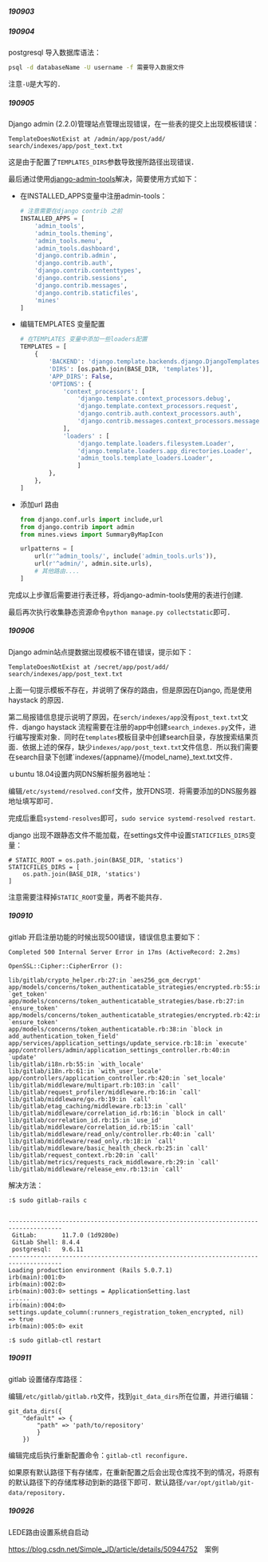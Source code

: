 ##### 190903

##### 190904

postgresql 导入数据库语法：

```bash
psql -d databaseName -U username -f 需要导入数据文件
```

注意`-U`是大写的．



##### 190905

Django admin (2.2.0)管理站点管理出现错误，在一些表的提交上出现模板错误：

```
TemplateDoesNotExist at /admin/app/post/add/
search/indexes/app/post_text.txt
```

这是由于配置了`TEMPLATES_DIRS`参数导致搜所路径出现错误．

最后通过使用[django-admin-tools](<https://django-admin-tools.readthedocs.io/en/latest/configuration.html>)解决，简要使用方式如下：

+ 在INSTALLED_APPS变量中注册admin-tools：

  ```python
  # 注意需要在django contrib 之前
  INSTALLED_APPS = [
      'admin_tools',
      'admin_tools.theming',
      'admin_tools.menu',
      'admin_tools.dashboard',
      'django.contrib.admin',
      'django.contrib.auth',
      'django.contrib.contenttypes',
      'django.contrib.sessions',
      'django.contrib.messages',
      'django.contrib.staticfiles',
      'mines'
  ]
  ```

+ 编辑TEMPLATES 变量配置

  ```python
  # 在TEMPLATES 变量中添加一些loaders配置
  TEMPLATES = [
      {
          'BACKEND': 'django.template.backends.django.DjangoTemplates',
          'DIRS': [os.path.join(BASE_DIR, 'templates')],
          'APP_DIRS': False,
          'OPTIONS': {
              'context_processors': [
                  'django.template.context_processors.debug',
                  'django.template.context_processors.request',
                  'django.contrib.auth.context_processors.auth',
                  'django.contrib.messages.context_processors.messages',
              ],
              'loaders' : [
                  'django.template.loaders.filesystem.Loader',
                  'django.template.loaders.app_directories.Loader',
                  'admin_tools.template_loaders.Loader',
                  ]
          },
      },
  ]
  ```

+ 添加url 路由

  ```python
  from django.conf.urls import include,url
  from django.contrib import admin
  from mines.views import SummaryByMapIcon
  
  urlpatterns = [
      url(r'^admin_tools/', include('admin_tools.urls')),
      url(r'^admin/', admin.site.urls),
      # 其他路由....
  ]
  ```

完成以上步骤后需要进行表迁移，将django-admin-tools使用的表进行创建.

最后再次执行收集静态资源命令`python manage.py collectstatic`即可．

##### 190906

Django admin站点提数据出现模板不错在错误，提示如下：

```
TemplateDoesNotExist at /secret/app/post/add/
search/indexes/app/post_text.txt
```

上面一句提示模板不存在，并说明了保存的路由，但是原因在Django, 而是使用haystack 的原因．

第二局报错信息提示说明了原因，在`serch/indexes/app`没有`post_text.txt`文件．django haystack 流程需要在注册的app中创建`search_indexes.py`文件，进行编写搜索对象．同时在`templates`模板目录中创建search目录，存放搜索结果页面．依据上述的保存，缺少`indexes/app/post_text.txt`文件信息．所以我们需要在search目录下创建`indexes/{appname}/{model_name}_text.txt文件．



ｕbuntu 18.04设置内网DNS解析服务器地址：

编辑`/etc/systemd/resolved.conf`文件，放开DNS项．将需要添加的DNS服务器地址填写即可．

完成后重启`systemd-resolves`即可，`sudo service systemd-resolved restart`.



django 出现不跟静态文件不能加载，在settings文件中设置`STATICFILES_DIRS`变量：

```
# STATIC_ROOT = os.path.join(BASE_DIR, 'statics')
STATICFILES_DIRS = [
    os.path.join(BASE_DIR, 'statics')
]
```

注意需要注释掉`STATIC_ROOT`变量，两者不能共存．



##### 190910

gitlab 开启注册功能的时候出现500错误，错误信息主要如下：

```
Completed 500 Internal Server Error in 17ms (ActiveRecord: 2.2ms)

OpenSSL::Cipher::CipherError ():

lib/gitlab/crypto_helper.rb:27:in `aes256_gcm_decrypt'
app/models/concerns/token_authenticatable_strategies/encrypted.rb:55:in `get_token'
app/models/concerns/token_authenticatable_strategies/base.rb:27:in `ensure_token'
app/models/concerns/token_authenticatable_strategies/encrypted.rb:42:in `ensure_token'
app/models/concerns/token_authenticatable.rb:38:in `block in add_authentication_token_field'
app/services/application_settings/update_service.rb:18:in `execute'
app/controllers/admin/application_settings_controller.rb:40:in `update'
lib/gitlab/i18n.rb:55:in `with_locale'
lib/gitlab/i18n.rb:61:in `with_user_locale'
app/controllers/application_controller.rb:420:in `set_locale'
lib/gitlab/middleware/multipart.rb:103:in `call'
lib/gitlab/request_profiler/middleware.rb:16:in `call'
lib/gitlab/middleware/go.rb:19:in `call'
lib/gitlab/etag_caching/middleware.rb:13:in `call'
lib/gitlab/middleware/correlation_id.rb:16:in `block in call'
lib/gitlab/correlation_id.rb:15:in `use_id'
lib/gitlab/middleware/correlation_id.rb:15:in `call'
lib/gitlab/middleware/read_only/controller.rb:40:in `call'
lib/gitlab/middleware/read_only.rb:18:in `call'
lib/gitlab/middleware/basic_health_check.rb:25:in `call'
lib/gitlab/request_context.rb:20:in `call'
lib/gitlab/metrics/requests_rack_middleware.rb:29:in `call'
lib/gitlab/middleware/release_env.rb:13:in `call'
```

解决方法：

```
:$ sudo gitlab-rails c


-------------------------------------------------------------------------------------
 GitLab:       11.7.0 (1d9280e)
 GitLab Shell: 8.4.4
 postgresql:   9.6.11
-------------------------------------------------------------------------------------
Loading production environment (Rails 5.0.7.1)
irb(main):001:0> 
irb(main):002:0> 
irb(main):003:0> settings = ApplicationSetting.last
......
irb(main):004:0> settings.update_column(:runners_registration_token_encrypted, nil)
=> true
irb(main):005:0> exit

:$ sudo gitlab-ctl restart

```



##### 190911

gitlab 设置储存库路径：

编辑`/etc/gitlab/gitlab.rb`文件，找到`git_data_dirs`所在位置，并进行编辑：

```
git_data_dirs({
	"default" => {
		"path" => 'path/to/repository'
		}
	})
```

编辑完成后执行重新配置命令：`gitlab-ctl reconfigure`．

如果原有默认路径下有存储库，在重新配置之后会出现仓库找不到的情况，将原有的默认路径下的存储库移动到新的路径下即可．默认路径`/var/opt/gitlab/git-data/repository`．

##### 190926

LEDE路由设置系统自启动

<https://blog.csdn.net/Simple_JD/article/details/50944752>　案例


